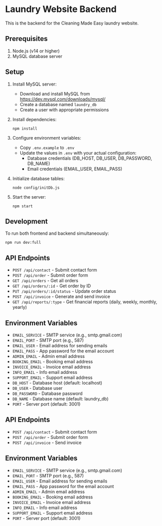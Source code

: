 # Laundry Website Backend

This is the backend for the Cleaning Made Easy laundry website.

## Prerequisites

1. Node.js (v14 or higher)
2. MySQL database server

## Setup

1. Install MySQL server:
   - Download and install MySQL from https://dev.mysql.com/downloads/mysql/
   - Create a database named `laundry_db`
   - Create a user with appropriate permissions

2. Install dependencies:
   ```
   npm install
   ```

3. Configure environment variables:
   - Copy `.env.example` to `.env`
   - Update the values in `.env` with your actual configuration:
     - Database credentials (DB_HOST, DB_USER, DB_PASSWORD, DB_NAME)
     - Email credentials (EMAIL_USER, EMAIL_PASS)

4. Initialize database tables:
   ```
   node config/initDb.js
   ```

5. Start the server:
   ```
   npm start
   ```

## Development

To run both frontend and backend simultaneously:
```
npm run dev:full
```

## API Endpoints

- `POST /api/contact` - Submit contact form
- `POST /api/order` - Submit order form
- `GET /api/orders` - Get all orders
- `GET /api/orders/:id` - Get order by ID
- `PUT /api/orders/:id/status` - Update order status
- `POST /api/invoice` - Generate and send invoice
- `GET /api/reports/:type` - Get financial reports (daily, weekly, monthly, yearly)

## Environment Variables

- `EMAIL_SERVICE` - SMTP service (e.g., smtp.gmail.com)
- `EMAIL_PORT` - SMTP port (e.g., 587)
- `EMAIL_USER` - Email address for sending emails
- `EMAIL_PASS` - App password for the email account
- `ADMIN_EMAIL` - Admin email address
- `BOOKING_EMAIL` - Booking email address
- `INVOICE_EMAIL` - Invoice email address
- `INFO_EMAIL` - Info email address
- `SUPPORT_EMAIL` - Support email address
- `DB_HOST` - Database host (default: localhost)
- `DB_USER` - Database user
- `DB_PASSWORD` - Database password
- `DB_NAME` - Database name (default: laundry_db)
- `PORT` - Server port (default: 3001)

## API Endpoints

- `POST /api/contact` - Submit contact form
- `POST /api/order` - Submit order form
- `POST /api/invoice` - Send invoice

## Environment Variables

- `EMAIL_SERVICE` - SMTP service (e.g., smtp.gmail.com)
- `EMAIL_PORT` - SMTP port (e.g., 587)
- `EMAIL_USER` - Email address for sending emails
- `EMAIL_PASS` - App password for the email account
- `ADMIN_EMAIL` - Admin email address
- `BOOKING_EMAIL` - Booking email address
- `INVOICE_EMAIL` - Invoice email address
- `INFO_EMAIL` - Info email address
- `SUPPORT_EMAIL` - Support email address
- `PORT` - Server port (default: 3001)